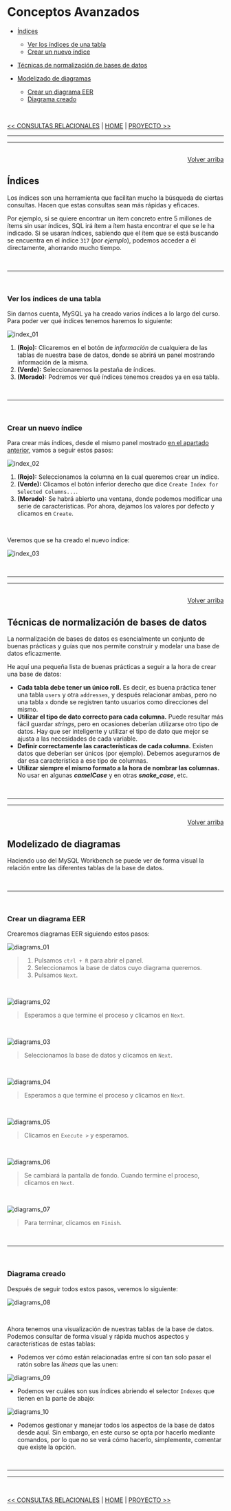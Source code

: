 # Conceptos Avanzados

<div id='index'></div>

* [Índices](#índices)
    * [Ver los índices de una tabla](#ver-los-índices-de-una-tabla)
    * [Crear un nuevo índice](#crear-un-nuevo-índice)

* [Técnicas de normalización de bases de datos](#técnicas-de-normalización-de-bases-de-datos)
* [Modelizado de diagramas](#modelizado-de-diagramas)
    * [Crear un diagrama EER](#crear-un-diagrama-eer)
    * [Diagrama creado](#diagrama-creado)


<br/>

[<< CONSULTAS RELACIONALES](./06_relational_queries.md#consultas-relacionales) | [HOME](../../README.md#devcamp) | [PROYECTO >>](./08_project#proyecto)

<hr/><hr/><br/>

<div align='right'><a href='#index'>Volver arriba</a></div>

## Índices

Los índices son una herramienta que facilitan mucho la búsqueda de ciertas consultas. Hacen que estas consultas sean más rápidas y eficaces.

Por ejemplo, si se quiere encontrar un ítem concreto entre 5 millones de ítems sin usar índices, SQL irá ítem a ítem hasta encontrar el que se le ha indicado. Si se usaran índices, sabiendo que el ítem que se está buscando se encuentra en el índice `317` (*por ejemplo*), podemos acceder a él directamente, ahorrando mucho tiempo.

<br/>

<hr/><br/>

### Ver los índices de una tabla

Sin darnos cuenta, MySQL ya ha creado varios índices a lo largo del curso. Para poder ver qué índices tenemos haremos lo siguiente:

![index_01](./images/indexes/index_01.jpg)

1. **(Rojo):** Clicaremos en el botón de *información* de cualquiera de las tablas de nuestra base de datos, donde se abrirá un panel mostrando información de la misma.
2. **(Verde):** Seleccionaremos la pestaña de índices.
3. **(Morado):** Podremos ver qué índices tenemos creados ya en esa tabla.

<br/>

<hr/><br/>

### Crear un nuevo índice

Para crear más índices, desde el mismo panel mostrado [en el apartado anterior](#ver-los-índices-de-una-tabla), vamos a seguir estos pasos:

![index_02](./images/indexes/index_02.jpg)

1. **(Rojo):** Seleccionamos la columna en la cual queremos crear un índice.
2. **(Verde):** Clicamos el botón inferior derecho que dice `Create Index for Selected Columns...`.
3. **(Morado):** Se habrá abierto una ventana, donde podemos modificar una serie de características. Por ahora, dejamos los valores por defecto y clicamos en `Create`.

<br/>

Veremos que se ha creado el nuevo índice:

![index_03](./images/indexes/index_03.jpg)

<br/>

<hr/><hr/><br/>

<div align='right'><a href='#index'>Volver arriba</a></div>

## Técnicas de normalización de bases de datos

La normalización de bases de datos es esencialmente un conjunto de buenas prácticas y guías que nos permite construir y modelar una base de datos eficazmente.

He aquí una pequeña lista de buenas prácticas a seguir a la hora de crear una base de datos:

* **Cada tabla debe tener un único roll.** Es decir, es buena práctica tener una tabla `users` y otra `addresses`, y después relacionar ambas, pero no una tabla `x` donde se registren tanto usuarios como direcciones del mismo.
* **Utilizar el tipo de dato correcto para cada columna.** Puede resultar más fácil guardar *strings*, pero en ocasiones deberían utilizarse otro tipo de datos. Hay que ser inteligente y utilizar el tipo de dato que mejor se ajusta a las necesidades de cada variable.
* **Definir correctamente las características de cada columna.** Existen datos que deberían ser únicos (por ejemplo). Debemos asegurarnos de dar esa característica a ese tipo de columnas.
* **Utilizar siempre el mismo formato a la hora de nombrar las columnas.** No usar en algunas ***camelCase*** y en otras ***snake_case***, etc.

<br/>

<hr/><hr/><br/>

<div align='right'><a href='#index'>Volver arriba</a></div>

## Modelizado de diagramas

Haciendo uso del MySQL Workbench se puede ver de forma visual la relación entre las diferentes tablas de la base de datos.

<br/>

<hr/><br/>

### Crear un diagrama EER

Crearemos diagramas EER siguiendo estos pasos:

![diagrams_01](./images/diagrams/diagrams_01.jpg)

> 1. Pulsamos `ctrl + R` para abrir el panel.
> 2. Seleccionamos la base de datos cuyo diagrama queremos.
> 3. Pulsamos `Next`.

<br/>

![diagrams_02](./images/diagrams/diagrams_02.jpg)

> Esperamos a que termine el proceso y clicamos en `Next`.

<br/>

![diagrams_03](./images/diagrams/diagrams_03.jpg)

> Seleccionamos la base de datos y clicamos en `Next`.

<br/>

![diagrams_04](./images/diagrams/diagrams_04.jpg)

> Esperamos a que termine el proceso y clicamos en `Next`.

<br/>

![diagrams_05](./images/diagrams/diagrams_05.jpg)

> Clicamos en `Execute >` y esperamos.

<br/>

![diagrams_06](./images/diagrams/diagrams_06.jpg)

> Se cambiará la pantalla de fondo. Cuando termine el proceso, clicamos en `Next`.

<br/>

![diagrams_07](./images/diagrams/diagrams_07.jpg)

> Para terminar, clicamos en `Finish`.

<br/>

<hr/><br/>

### Diagrama creado

Después de seguir todos estos pasos, veremos lo siguiente:

![diagrams_08](./images/diagrams/diagrams_08.jpg)

<br/>

Ahora tenemos una visualización de nuestras tablas de la base de datos. Podemos consultar de forma visual y rápida muchos aspectos y características de estas tablas:

* Podemos ver cómo están relacionadas entre sí con tan solo pasar el ratón sobre las *líneas* que las unen:

![diagrams_09](./images/diagrams/diagrams_09.jpg)

* Podemos ver cuáles son sus índices abriendo el selector `Indexes` que tienen en la parte de abajo:

![diagrams_10](./images/diagrams/diagrams_10.jpg)

* Podemos gestionar y manejar todos los aspectos de la base de datos desde aquí. Sin embargo, en este curso se opta por hacerlo mediante comandos, por lo que no se verá cómo hacerlo, simplemente, comentar que existe la opción.

<br/>

<hr/><hr/><br/>

[<< CONSULTAS RELACIONALES](./06_relational_queries.md#consultas-relacionales) | [HOME](../../README.md#devcamp) | [PROYECTO >>](./08_project#proyecto)